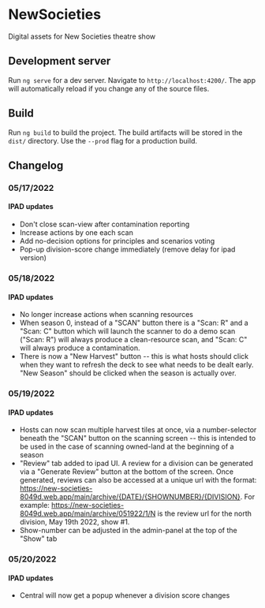 # NewSocieties

Digital assets for New Societies theatre show

## Development server

Run `ng serve` for a dev server. Navigate to `http://localhost:4200/`. The app will automatically reload if you change any of the source files.

## Build

Run `ng build` to build the project. The build artifacts will be stored in the `dist/` directory. Use the `--prod` flag for a production build.

## Changelog
### 05/17/2022
#### IPAD updates
* Don't close scan-view after contamination reporting
* Increase actions by one each scan
* Add no-decision options for principles and scenarios voting
* Pop-up division-score change immediately (remove delay for ipad version)

### 05/18/2022
#### IPAD updates
* No longer increase actions when scanning resources
* When season 0, instead of a "SCAN" button there is a "Scan: R" and a "Scan: C" button which will launch the scanner to do a demo scan ("Scan: R") will always produce a clean-resource scan, and "Scan: C" will always produce a contamination.
* There is now a "New Harvest" button -- this is what hosts should click when they want to refresh the deck to see what needs to be dealt early. "New Season" should be clicked when the season is actually over.

### 05/19/2022
#### IPAD updates
* Hosts can now scan multiple harvest tiles at once, via a number-selector beneath the "SCAN" button on the scanning screen -- this is intended to be used in the case of scanning owned-land at the beginning of a season
* "Review" tab added to ipad UI. A review for a division can be generated via a "Generate Review" button at the bottom of the screen. Once generated, reviews can also be accessed at a unique url with the format: https://new-societies-8049d.web.app/main/archive/{DATE}/{SHOWNUMBER}/{DIVISION}. For example: https://new-societies-8049d.web.app/main/archive/051922/1/N is the review url for the north division, May 19th 2022, show #1.
* Show-number can be adjusted in the admin-panel at the top of the "Show" tab

### 05/20/2022
#### IPAD updates
* Central will now get a popup whenever a division score changes
